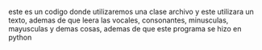 este es un codigo donde utilizaremos una clase archivo y este utilizara un texto, ademas de que leera las vocales, consonantes, minusculas, mayusculas
y demas cosas, ademas de que este programa se hizo en python
